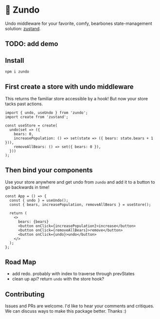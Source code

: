 # 🍜 Zundo

Undo middleware for your favorite, comfy, bearbones state-management solution: [zustand](https://github.com/pmndrs/zustand).

## TODO: add demo

## Install

```sh
npm i zundo
```

## First create a store with undo middleware

This returns the familiar store accessible by a hook! But now your store tacks past actions.

```tsx
import { undo, useUndo } from 'zundo';
import create from 'zustand';

const useStore = create(
  undo(set => ({
    bears: 0,
    increasePopulation: () => set(state => ({ bears: state.bears + 1 })),
    removeAllBears: () => set({ bears: 0 }),
  }))
);
```

## Then bind your components

Use your store anywhere and get undo from `zundo` and add it to a button to go backwards in time!

```tsx
const App = () => {
  const { undo } = useUndo();
  const { bears, increasePopulation, removeAllBears } = useStore();

  return (
    <>
      bears: {bears}
      <button onClick={increasePopulation}>increase</button>
      <button onClick={removeAllBears}>remove</button>
      <button onClick={undo}>undo</button>
    </>
  );
};
```

## Road Map

- add redo. probably with index to traverse through prevStates
- clean up api? return `undo` with the store hook?

## Contributing

Issues and PRs are welcome. I'd like to hear your comments and critiques. We can discuss ways to make this package better. Thanks :)
